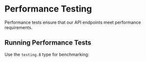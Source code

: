 # Performance Testing

Performance tests ensure that our API endpoints meet performance requirements.

## Running Performance Tests

Use the `testing.B` type for benchmarking:
